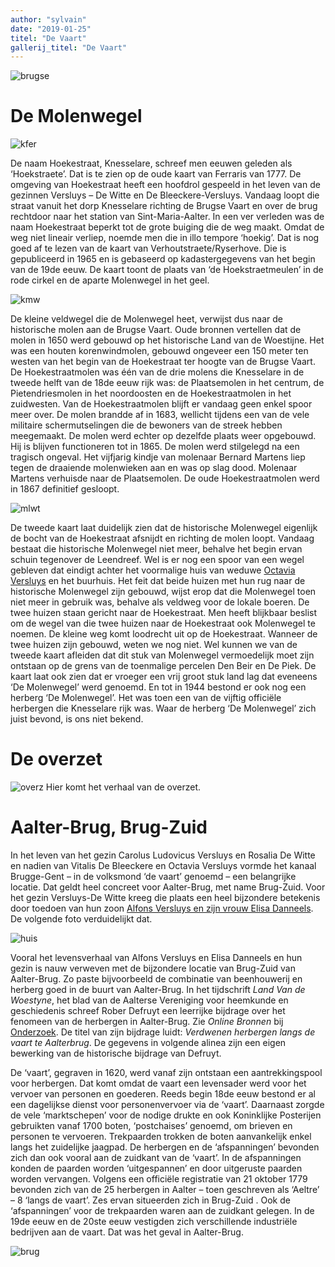 ```yaml
---
author: "sylvain"
date: "2019-01-25"
titel: "De Vaart"
gallerij_titel: "De Vaart"
---
```


![brugse](brugse.jpg)

# De Molenwegel

![kfer](kfer.jpg)

De naam Hoekestraat, Knesselare, schreef men eeuwen geleden als ‘Hoekstraete’. Dat is te zien op de oude kaart van Ferraris van 1777. De omgeving van Hoekestraat heeft een hoofdrol gespeeld in het leven van de gezinnen Versluys – De Witte en De Bleeckere-Versluys. Vandaag loopt die straat vanuit het dorp Knesselare richting de Brugse Vaart en over de brug rechtdoor naar het station van Sint-Maria-Aalter. In een ver verleden was de naam Hoekestraat beperkt tot de grote buiging die de weg maakt. Omdat de weg niet lineair verliep, noemde men die in illo tempore ‘hoekig’. Dat is nog goed af te lezen van de kaart van Verhoutstraete/Ryserhove. Die is gepubliceerd in 1965 en is gebaseerd op kadastergegevens van het begin van de 19de eeuw. De kaart toont de plaats van ‘de Hoekstraetmeulen’ in de rode cirkel en de aparte Molenwegel in het geel. 

![kmw](kmw.jpg)

De kleine veldwegel die de Molenwegel heet, verwijst dus naar de historische molen aan de Brugse Vaart. Oude bronnen vertellen dat de molen in 1650 werd gebouwd op het historische Land van de Woestijne. Het was een houten korenwindmolen, gebouwd ongeveer een 150 meter ten westen van het begin van de Hoekestraat ter hoogte van de Brugse Vaart. De Hoekestraatmolen was één van de drie molens die Knesselare in de tweede helft van de 18de eeuw rijk was: de Plaatsemolen in het centrum, de Pietendriesmolen in het noordoosten en de Hoekestraatmolen in het zuidwesten. Van de Hoekestraatmolen blijft er vandaag geen enkel spoor meer over. De molen brandde af in 1683, wellicht tijdens een van de vele militaire schermutselingen die de bewoners van de streek hebben meegemaakt. De molen werd echter op dezelfde plaats weer opgebouwd. Hij is blijven functioneren tot in 1865. De molen werd stilgelegd na een tragisch ongeval. Het vijfjarig kindje van molenaar Bernard Martens liep tegen de draaiende molenwieken aan en was op slag dood. Molenaar Martens verhuisde naar de Plaatsemolen. De oude Hoekestraatmolen werd in 1867 definitief gesloopt.

![mlwt](mlwt.jpg)

De tweede kaart laat duidelijk zien dat de historische Molenwegel eigenlijk de bocht van de Hoekestraat afsnijdt en richting de molen loopt. Vandaag bestaat die historische Molenwegel niet meer, behalve het begin ervan schuin tegenover de Leendreef. Wel is er nog een spoor van een wegel gebleven dat eindigt achter het voormalige huis van weduwe [Octavia Versluys](/1878-octavia-versluys/mozaik/4-weduwe) en het buurhuis. Het feit dat beide huizen met hun rug naar de historische Molenwegel zijn gebouwd, wijst erop dat die Molenwegel toen niet meer in gebruik was, behalve als veldweg voor de lokale boeren. De twee huizen staan gericht naar de Hoekestraat. Men heeft blijkbaar beslist om de wegel van die twee huizen naar de Hoekestraat ook Molenwegel te noemen. De kleine weg komt loodrecht uit op de Hoekestraat. Wanneer de twee huizen zijn gebouwd, weten we nog niet. Wel kunnen we van de tweede kaart afleiden dat dit stuk van Molenwegel vermoedelijk moet zijn ontstaan op de grens van de toenmalige percelen Den Beir en De Piek. De kaart laat ook zien dat er vroeger een vrij groot stuk land lag dat eveneens ‘De Molenwegel’ werd genoemd. En tot in 1944 bestond er ook nog een herberg ‘De Molenwegel’. Het was toen een van de vijftig officiële herbergen die Knesselare rijk was. Waar de herberg ‘De Molenwegel’ zich juist bevond, is ons niet bekend. 

# De overzet

![overz](overz.jpg)
Hier komt het verhaal van de overzet.

# Aalter-Brug, Brug-Zuid

In het leven van het gezin Carolus Ludovicus Versluys en Rosalia De Witte en nadien van Vitalis De Bleeckere en Octavia Versluys vormde het kanaal Brugge-Gent – in de volksmond ‘de vaart’ genoemd – een belangrijke locatie. Dat geldt heel concreet voor Aalter-Brug, met name Brug-Zuid. Voor het gezin Versluys-De Witte kreeg die plaats een heel bijzondere betekenis door toedoen van hun zoon [Alfons Versluys en zijn vrouw Elisa Danneels](/1878-octavia-versluys/mozaik/3-versluys). De volgende foto verduidelijkt dat.

![huis](huis.jpg)

Vooral het levensverhaal van Alfons Versluys en Elisa Danneels en hun gezin is nauw verweven met de bijzondere locatie van Brug-Zuid van Aalter-Brug. Zo paste bijvoorbeeld de combinatie van beenhouwerij en herberg goed in de buurt van Aalter-Brug. In het tijdschrift _Land Van de Woestyne_, het blad van de Aalterse Vereniging voor heemkunde en geschiedenis schreef Rober Defruyt een leerrijke bijdrage over het fenomeen van de herbergen in Aalter-Brug. Zie _Online Bronnen_ bij [Onderzoek](https://www.debleeckere.be/onderzoek-bronnen). De titel van zijn bijdrage luidt: _Verdwenen herbergen langs de vaart te Aalterbrug_. De gegevens in volgende alinea zijn een eigen bewerking van de historische bijdrage van Defruyt.

De ‘vaart’, gegraven in 1620, werd vanaf zijn ontstaan een aantrekkingspool voor herbergen. Dat komt omdat de vaart een levensader werd voor het vervoer van personen en goederen. Reeds begin 18de eeuw bestond er al een dagelijkse dienst voor personenvervoer via de ‘vaart’. Daarnaast zorgde de vele ‘marktschepen’ voor de nodige drukte en ook Koninklijke Posterijen gebruikten vanaf 1700 boten, ‘postchaises’ genoemd, om brieven en personen te vervoeren. Trekpaarden trokken de boten aanvankelijk enkel langs het zuidelijke jaagpad. De herbergen en de ‘afspanningen’ bevonden zich dan ook vooral aan de zuidkant van de ‘vaart’. In de afspanningen konden de paarden worden ‘uitgespannen’ en door uitgeruste paarden worden vervangen. Volgens een officiële registratie van 21 oktober 1779 bevonden zich van de 25 herbergen in Aalter – toen geschreven als ‘Aeltre’ – 8 ‘langs de vaart’. Zes ervan situeerden zich in Brug-Zuid . Ook de ‘afspanningen’ voor de trekpaarden waren aan de zuidkant gelegen. In de 19de eeuw en de 20ste eeuw vestigden zich verschillende industriële bedrijven aan de vaart. Dat was het geval in Aalter-Brug.

![brug](brug.jpg)

